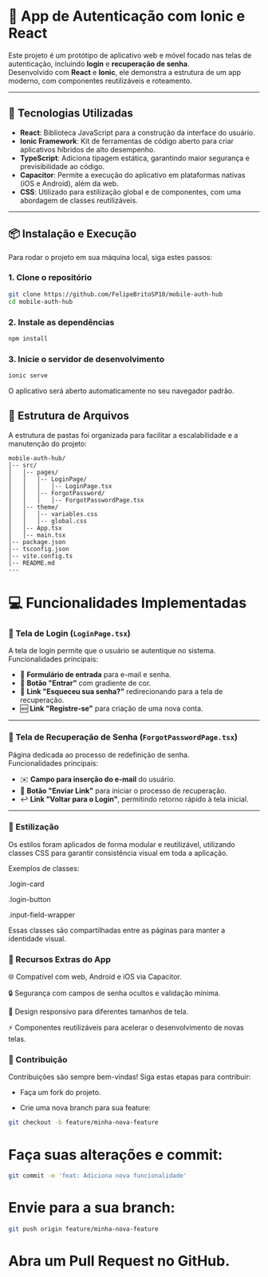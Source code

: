 # 📱 App de Autenticação com Ionic e React

Este projeto é um protótipo de aplicativo web e móvel focado nas telas de autenticação, incluindo **login** e **recuperação de senha**.  
Desenvolvido com **React** e **Ionic**, ele demonstra a estrutura de um app moderno, com componentes reutilizáveis e roteamento.

---

## 🚀 Tecnologias Utilizadas
- **React**: Biblioteca JavaScript para a construção da interface do usuário.  
- **Ionic Framework**: Kit de ferramentas de código aberto para criar aplicativos híbridos de alto desempenho.  
- **TypeScript**: Adiciona tipagem estática, garantindo maior segurança e previsibilidade ao código.  
- **Capacitor**: Permite a execução do aplicativo em plataformas nativas (iOS e Android), além da web.  
- **CSS**: Utilizado para estilização global e de componentes, com uma abordagem de classes reutilizáveis.  

---

## 📦 Instalação e Execução

Para rodar o projeto em sua máquina local, siga estes passos:

### 1. Clone o repositório
```bash
git clone https://github.com/FelipeBritoSP10/mobile-auth-hub
cd mobile-auth-hub
```

### 2. Instale as dependências
```bash
npm install
```

### 3. Inicie o servidor de desenvolvimento
```bash
ionic serve
```
O aplicativo será aberto automaticamente no seu navegador padrão.

## 📁 Estrutura de Arquivos

A estrutura de pastas foi organizada para facilitar a escalabilidade e a manutenção do projeto:

```plaintext
mobile-auth-hub/
│-- src/
│   │-- pages/
│   │   │-- LoginPage/
│   │   │   │-- LoginPage.tsx
│   │   │-- ForgotPassword/
│   │   │   │-- ForgotPasswordPage.tsx
│   │-- theme/
│   │   │-- variables.css
│   │   │-- global.css
│   │-- App.tsx
│   │-- main.tsx
│-- package.json
│-- tsconfig.json
│-- vite.config.ts
│-- README.md
---
```

# 💻 Funcionalidades Implementadas

### 🔑 Tela de Login (`LoginPage.tsx`)
A tela de login permite que o usuário se autentique no sistema.  
Funcionalidades principais:
- 📧 **Formulário de entrada** para e-mail e senha.  
- 🎨 **Botão "Entrar"** com gradiente de cor.  
- 🔗 **Link "Esqueceu sua senha?"** redirecionando para a tela de recuperação.  
- 🆕 **Link "Registre-se"** para criação de uma nova conta.  

---

### 🔐 Tela de Recuperação de Senha (`ForgotPasswordPage.tsx`)
Página dedicada ao processo de redefinição de senha.  
Funcionalidades principais:
- ✉️ **Campo para inserção do e-mail** do usuário.  
- 📩 **Botão "Enviar Link"** para iniciar o processo de recuperação.  
- ↩️ **Link "Voltar para o Login"**, permitindo retorno rápido à tela inicial.

---

### 🎨 Estilização

Os estilos foram aplicados de forma modular e reutilizável, utilizando classes CSS para garantir consistência visual em toda a aplicação.

Exemplos de classes:

.login-card

.login-button

.input-field-wrapper

Essas classes são compartilhadas entre as páginas para manter a identidade visual.

### 📱 Recursos Extras do App

🌐 Compatível com web, Android e iOS via Capacitor.

🔒 Segurança com campos de senha ocultos e validação mínima.

🎨 Design responsivo para diferentes tamanhos de tela.

⚡ Componentes reutilizáveis para acelerar o desenvolvimento de novas telas.

### 🤝 Contribuição

Contribuições são sempre bem-vindas! Siga estas etapas para contribuir:

- Faça um fork do projeto.

- Crie uma nova branch para sua feature:

```bash
git checkout -b feature/minha-nova-feature
```

# Faça suas alterações e commit:
```bash
git commit -m 'feat: Adiciona nova funcionalidade'
```

# Envie para a sua branch:
```bash
git push origin feature/minha-nova-feature
```

# Abra um Pull Request no GitHub.
